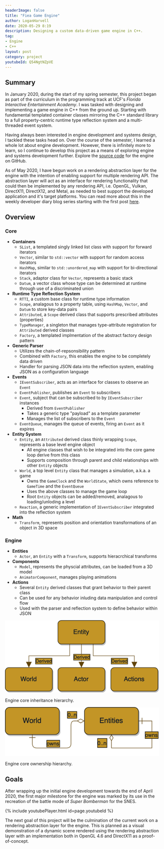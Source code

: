 ```yaml
---
headerImage: false
title: "Fiea Game Engine"
author: LoganHarvell
date: 2020-05-29 8:19
description: Designing a custom data-driven game engine in C++.
tag:
- Engine
- C++
layout: post
category: project
youtubeId: Q54NgtNZpVE
---
```


## Summary

In January 2020, during the start of my spring semester, this project began as part of the curriculum in the programming track at UCF's *Florida Interactive Entertainment Academy*. I was tasked with designing and implementing a game engine in C++ from the ground up. Starting with fundamental templated container classes mirroring the C++ standard library to a full property-centric runtime type reflection system and a multi-threaded event system.

Having always been interested in engine development and systems design, I tackled these tasks head on. Over the course of the semester, I learned a whole lot about engine development. However, there is infinitely more to learn, so I continue to develop this project as a means of exploring engine and systems development further. Explore the [source code](https://github.com/LoganTHarvell/FieaGameEngine) for the engine on GitHub.

As of May 2020, I have begun work on a rendering abstraction layer for the engine with the intention of enabling support for multiple rendering API. The abstraction layer will act as an interface for rendering functionality that could then be implemented by any rendering API, i.e. OpenGL, Vulkan, DirectX11, DirectX12, and Metal, as needed to best support the developed application and it's target platforms. You can read more about this in the weekly developer diary blog series starting with the first post [here](/rendering-abstraction-dev-diary-1).

## Overview

### Core

* **Containers**
  * `SList`, a templated singly linked list class with support for forward iterators
  * `Vector`, similar to `std::vector` with support for random access iterators
  * `HashMap`, similar to `std::unordered_map` with support for bi-directional iterators
  * `Stack`, adaptor class for `Vector`, represents a basic stack
  * `Datum`, a vector class whose type can be determined at runtime through use of a discriminated union
* **Runtime Type Reflection System**
  * `RTTI`, a custom base class for runtime type information
  * `Scope`, analagous to a property table, using `HashMap`, `Vector`, and `Datum` to store key-data pairs
  * `Attributed`, a `Scope` derived class that supports prescribed attributes (properties)
  * `TypeManager`, a singleton that manages type-attribute registration for `Attributed` derived classes
  * `Factory`, a templated implmentation of the abstract factory design pattern
* **Generic Parser**
  * Utilizes the chain-of-repsonsibility pattern
  * Combined with `Factory`, this enables the engine to be completely data driven
  * Handler for parsing JSON data into the reflection system, enabling JSON as a configuration language
* **Events**
  * `IEventSubscriber`, acts as an interface for classes to observe an `Event`
  * `EventPublisher`, publishes an `Event` to subscribers
  * `Event`, subject that can be subscribed to by `IEventSubscriber` instances
    * Derived from `EventPublisher`
    * Takes a generic type "payload" as a template parameter
    * Manages the list of subscribers to the `Event`
  * `EventQueue`, manages the queue of events, firing an `Event` as it expires
* **Entity System**
  * `Entity`, an `Attributed` derived class thinly wrapping `Scope`, represents a base level engine object
    * All engine classes that wish to be integrated into the core game loop derive from this class
    * Supports composition through parent and child relationships with other `Entity` objects
  * `World`, a top level `Entity` class that manages a simulation, a.k.a. a game
    * Owns the `GameClock` and the `WorldState`, which owns reference to `GameTime` and the `EventQueue`
    * Uses the above classes to manage the game loop
    * Root `Entity` objects can be added/removed, analagous to loading/unloding a level
  * `Reaction`, a generic implementation of `IEventSubscriber` integrated into the reflection system
* **Math**
  * `Transform`, represents position and orientation transformations of an object in 3D space

### Engine

* **Entities**
  * `Actor`, an `Entity` with a `Transform`, supports hieracrchical transforms
* **Components**
  * `Model`, represents the physcial attributes, can be loaded from a 3D model
  * `AnimatorComponent`, manages playing animations
* **Actions**
  * Several `Entity` derived classes that grant behavior to their parent class
  * Can be used for any behavior inluding data manipulation and control flow
  * Used with the parser and reflection system to define behavior within JSON

<div class="breaker"></div>

![New Inheritance Hierarchy](/assets/images/NewEngineInheritanceHierarchy.png)
<figcaption class="caption">Engine core inheritance hierarchy.</figcaption>

<div class="breaker"></div>

![New Ownership Hierarchy](/assets/images/NewEngineOwnershipHierarchy.png)
<figcaption class="caption">Engine core ownership hierarchy.</figcaption>

## Goals

After wrapping up the initial engine development towards the end of April 2020, the first major milestone for the engine was marked by its use in the recreation of the battle mode of *Super Bomberman* for the SNES.

{% include youtubePlayer.html id=page.youtubeId %}

The next goal of this project will be the culmination of the current work on a rendering abstraction layer for the engine. This is planned as a visual demonstration of a dynamic scene rendered using the rendering abstraction layer with an implementation both in OpenGL 4.6 and DirectX11 as a proof-of-concept.
